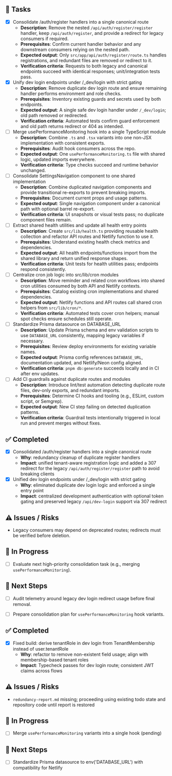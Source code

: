 ## 🚧 Tasks
- [x] Consolidate /auth/register handlers into a single canonical route
  - **Description**: Remove the nested `/api/auth/register/register` handler, keep `/api/auth/register`, and provide a redirect for legacy consumers if required.
  - **Prerequisites**: Confirm current handler behavior and any downstream consumers relying on the nested path.
  - **Expected output**: Only `src/app/api/auth/register/route.ts` handles registrations, and redundant files are removed or redirect to it.
  - **Verification criteria**: Requests to both legacy and canonical endpoints succeed with identical responses; unit/integration tests pass.
- [x] Unify dev login endpoints under /_dev/login with strict gating
  - **Description**: Remove duplicate dev login route and ensure remaining handler performs environment and role checks.
  - **Prerequisites**: Inventory existing guards and secrets used by both endpoints.
  - **Expected output**: A single safe dev login handler under `/_dev/login`; old path removed or redirected.
  - **Verification criteria**: Automated tests confirm guard enforcement and old path returns redirect or 404 as intended.
- [ ] Merge usePerformanceMonitoring hook into a single TypeScript module
  - **Description**: Combine `.ts` and `.tsx` variants into one non-JSX implementation with consistent exports.
  - **Prerequisites**: Audit hook consumers across the repo.
  - **Expected output**: One `usePerformanceMonitoring.ts` file with shared logic, updated imports everywhere.
  - **Verification criteria**: Type checks succeed and runtime behavior unchanged.
- [ ] Consolidate SettingsNavigation component to one shared implementation
  - **Description**: Combine duplicated navigation components and provide transitional re-exports to prevent breaking imports.
  - **Prerequisites**: Document current props and usage patterns.
  - **Expected output**: Single navigation component under a canonical path with optional barrel re-export.
  - **Verification criteria**: UI snapshots or visual tests pass; no duplicate component files remain.
- [ ] Extract shared health utilities and update all health entry points
  - **Description**: Create `src/lib/health.ts` providing reusable health collection and refactor API routes and Netlify function to use it.
  - **Prerequisites**: Understand existing health check metrics and dependencies.
  - **Expected output**: All health endpoints/functions import from the shared library and return unified response shapes.
  - **Verification criteria**: Unit tests for health utilities pass; endpoints respond consistently.
- [ ] Centralize cron job logic into src/lib/cron modules
  - **Description**: Move reminder and related cron workflows into shared cron utilities consumed by both API and Netlify contexts.
  - **Prerequisites**: Catalog existing cron implementations and shared dependencies.
  - **Expected output**: Netlify functions and API routes call shared cron helpers from `src/lib/cron/*`.
  - **Verification criteria**: Automated tests cover cron helpers; manual spot checks ensure schedules still operate.
- [ ] Standardize Prisma datasource on DATABASE_URL
  - **Description**: Update Prisma schema and env validation scripts to use `DATABASE_URL` consistently, mapping legacy variables if necessary.
  - **Prerequisites**: Review deploy environments for existing variable names.
  - **Expected output**: Prisma config references `DATABASE_URL`, documentation updated, and Netlify/Neon config aligned.
  - **Verification criteria**: `pnpm db:generate` succeeds locally and in CI after env updates.
- [ ] Add CI guardrails against duplicate routes and modules
  - **Description**: Introduce lint/test automation detecting duplicate route files, dev-only exports, and redundant imports.
  - **Prerequisites**: Determine CI hooks and tooling (e.g., ESLint, custom script, or Semgrep).
  - **Expected output**: New CI step failing on detected duplication patterns.
  - **Verification criteria**: Guardrail tests intentionally triggered in local run and prevent merges without fixes.

## ✅ Completed
- [x] Consolidated /auth/register handlers into a single canonical route
  - **Why**: redundancy cleanup of duplicate register handlers
  - **Impact**: unified tenant-aware registration logic and added a 307 redirect for the legacy `/api/auth/register/register` path to avoid breaking clients
- [x] Unified dev login endpoints under /_dev/login with strict gating
  - **Why**: eliminated duplicate dev login logic and enforced a single entry point
  - **Impact**: centralized development authentication with optional token gating and preserved legacy `/api/dev-login` support via 307 redirect

## ⚠️ Issues / Risks
- Legacy consumers may depend on deprecated routes; redirects must be verified before deletion.

## 🚧 In Progress
- [ ] Evaluate next high-priority consolidation task (e.g., merging `usePerformanceMonitoring`).

## 🔧 Next Steps
- [ ] Audit telemetry around legacy dev login redirect usage before final removal.
- [ ] Prepare consolidation plan for `usePerformanceMonitoring` hook variants.


## ✅ Completed
- [x] Fixed build: derive tenantRole in dev login from TenantMembership instead of user.tenantRole
  - **Why**: refactor to remove non-existent field usage; align with membership-based tenant roles
  - **Impact**: Typecheck passes for dev login route; consistent JWT claims across flows

## ⚠️ Issues / Risks
- `redundancy-report.md` missing; proceeding using existing todo state and repository code until report is restored

## 🚧 In Progress
- [ ] Merge `usePerformanceMonitoring` variants into a single hook (pending)

## 🔧 Next Steps
- [ ] Standardize Prisma datasource to env('DATABASE_URL') with compatibility for Netlify
